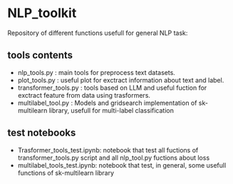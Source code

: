 # NLP_toolkit
Repository of different functions usefull for general NLP task:

## tools contents
* nlp_tools.py : main tools for preprocess text datasets.
* plot_tools.py : useful plot for exctract information about text and label.
* transformer_tools.py : tools based on LLM and useful fuction for exctract feature from data using trasformers.
* multilabel_tool.py : Models and gridsearch implementation of sk-multilearn library, usefull for multi-label classification
## test notebooks
* Trasformer_tools_test.ipynb: notebook that test all fuctions of transformer_tools.py script and all nlp_tool.py fuctions about loss
* multilabel_tools_test.ipynb: notebook that test, in general, some usefull functions of sk-multilearn library
